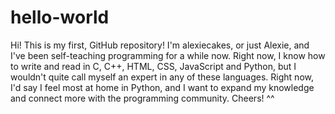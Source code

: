 # hello-world
Hi! This is my first, GitHub repository! I'm alexiecakes, or just Alexie, and I've been self-teaching programming for a while now. Right now, I know how to write and read in C, C++, HTML, CSS, JavaScript and Python, but I wouldn't quite call myself an expert in any of these languages. Right now, I'd say I feel most at home in Python, and I want to expand my knowledge and connect more with the programming community. Cheers! ^^
